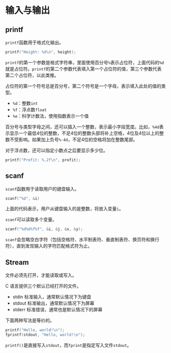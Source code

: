 # 输入与输出

## printf

`printf`函数用于格式化输出。

```c
printf("Height: %d\n", height);
```

`printf`的第一个参数是格式字符串，里面使用百分号`%`表示占位符，上面代码的`%d`就是占位符。`printf`的第二个参数代表填入第一个占位符的值，第三个参数代表第二个占位符，以此类推。

占位符的第一个符号总是百分号，第二个符号是一个字母，表示填入此处的值的类型。

- `%d`：整数`int`
- `%f`：浮点数`float`
- `%e`：科学计数法，使用指数表示一个值

百分号与类型字母之间，还可以插入一个整数，表示最小字段宽度。比如，`%4d`表示显示一个最低4位的整数，不足4位的整数头部将补上空格，4位及4位以上的整数不受影响。如果加上负号`%-4d`，不足4位的空格将加在整数尾部。

对于浮点数，还可以指定小数点之后要显示多少位。

```c
printf("Profit: %.2f\n", profit);
```

## scanf

`scanf`函数用于读取用户的键盘输入。

```c
scanf("%d", &i)
```

上面的代码表示，用户从键盘输入的是整数，将放入变量`i`。

`scanf`可以读取多个变量。

```c
scanf("%d%d%f%f", &i, &j, &x, &y);
```

`scanf`会忽略空白字符（包括空格符、水平制表符、垂直制表符、换页符和换行符），直到发现输入的字符匹配格式符为止。

## Stream

文件必须先打开，才能读取或写入。

C 语言提供三个默认已经打开的文件。

- stdin	标准输入，通常默认情况下为键盘
- stdout	标准输出，通常默认情况下为屏幕
- stderr	标准错误，通常也是默认情况下的屏幕

下面两种写法是等价的。

```c
printf("Hello, world!\n");
fprintf(stdout, "Hello, world!\n");
```

`printf()`是直接写入`stdout`，而`fprint`是指定写入文件`stdout`。

